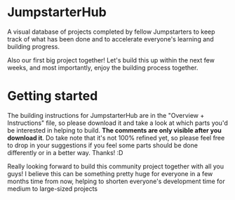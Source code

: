 # JumpstarterHub
A visual database of projects completed by fellow Jumpstarters to keep track of what has been done and to accelerate everyone's learning and building progress.

Also our first big project together! Let's build this up within the next few weeks, and most importantly, enjoy the building process together.

# Getting started
The building instructions for JumpstarterHub are in the "Overview + Instructions" file, so please download it and take a look at which parts you'd be interested in helping to build. **The comments are only visible after you download it**. Do take note that it's not 100% refined yet, so please feel free to drop in your suggestions if you feel some parts should be done differently or in a better way. Thanks! :D 

Really looking forward to build this community project together with all you guys! I believe this can be something pretty huge for everyone in a few months time from now, helping to shorten everyone's development time for medium to large-sized projects
